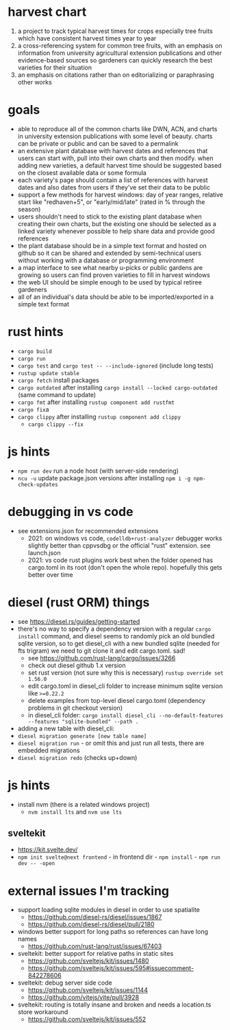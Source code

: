 # harvest chart
1. a project to track typical harvest times for crops especially tree fruits which have consistent harvest times year to year
2. a cross-referencing system for common tree fruits, with an emphasis on information from university agricultural extension publications and other evidence-based sources so gardeners can quickly research the best varieties for their situation
3. an emphasis on citations rather than on editorializing or paraphrasing other works

# goals
* able to reproduce all of the common charts like DWN, ACN, and charts in university extension publications with some level of beauty. charts can be private or public and can be saved to a permalink
* an extensive plant database with harvest dates and references that users can start with, pull into their own charts and then modify. when adding new varieties, a default harvest time should be suggested based on the closest available data or some formula
* each variety's page should contain a list of references with harvest dates and also dates from users if they've set their data to be public
* support a few methods for harvest windows: day of year ranges, relative start like "redhaven+5", or "early/mid/late" (rated in % through the season)
* users shouldn't need to stick to the existing plant database when creating their own charts, but the existing one should be selected as a linked variety whenever possible to help share data and provide good references
* the plant database should be in a simple text format and hosted on github so it can be shared and extended by semi-technical users without working with a database or programming environment
* a map interface to see what nearby u-picks or public gardens are growing so users can find proven varieties to fill in harvest windows
* the web UI should be simple enough to be used by typical retiree gardeners
* all of an individual's data should be able to be imported/exported in a simple text format

# rust hints
* `cargo build`
* `cargo run`
* `cargo test` and `cargo test -- --include-ignored` (include long tests)
* `rustup update stable`
* `cargo fetch` install packages
* `cargo outdated` after installing `cargo install --locked cargo-outdated` (same command to update)
* `cargo fmt` after installing `rustup component add rustfmt`
* `cargo fix`a
* `cargo clippy` after installing `rustup component add clippy`
  * `cargo clippy --fix`

# js hints
* `npm run dev` run a node host (with server-side rendering)
* `ncu -u` update package.json versions after installing `npm i -g npm-check-updates`

# debugging in vs code
* see extensions.json for recommended extensions
  * 2021: on windows vs code, `codelldb+rust-analyzer` debugger works slightly better than cppvsdbg or the official "rust" extension. see launch.json
  * 2021: vs code rust plugins work best when the folder opened has cargo.toml in its root (don't open the whole repo).  hopefully this gets better over time

# diesel (rust ORM) things
* see https://diesel.rs/guides/getting-started
* there's no way to specify a dependency version with a regular `cargo install` command, and diesel seems to randomly pick an old bundled sqlite version, so to get diesel_cli with a new bundled sqlite (needed for fts trigram) we need to git clone it and edit cargo.toml. sad!
  * see https://github.com/rust-lang/cargo/issues/3266
  * check out diesel github 1.x version
  * set rust version (not sure why this is necessary) `rustup override set 1.56.0`
  * edit cargo.toml in diesel_cli folder to increase minimum sqlite version like `>=0.22.2`
  * delete examples from top-level diesel cargo.toml (dependency problems in git checkout version)
  * in diesel_cli folder: `cargo install diesel_cli --no-default-features --features "sqlite-bundled" --path .`
* adding a new table with diesel_cli:
* `diesel migration generate [new table name]`
* `diesel migration run` - or omit this and just run all tests, there are embedded migrations
* `diesel migration redo` (checks up+down)

# js hints
* install nvm (there is a related windows project)
  * `nvm install lts` and `nvm use lts`

## sveltekit
* https://kit.svelte.dev/
* `npm init svelte@next frontend` - in frontend dir - `npm install`  -  `npm run dev -- -open`

# external issues I'm tracking
* support loading sqlite modules in diesel in order to use spatialite
  * https://github.com/diesel-rs/diesel/issues/1867
  * https://github.com/diesel-rs/diesel/pull/2180
* windows better support for long paths so references can have long names
  * https://github.com/rust-lang/rust/issues/67403
* sveltekit: better support for relative paths in static sites
  * https://github.com/sveltejs/kit/issues/1480
  * https://github.com/sveltejs/kit/issues/595#issuecomment-842278606
* sveltekit: debug server side code
  * https://github.com/sveltejs/kit/issues/1144
  * https://github.com/vitejs/vite/pull/3928
* sveltekit: routing is totally insane and broken and needs a location.ts store workaround
  * https://github.com/sveltejs/kit/issues/552
